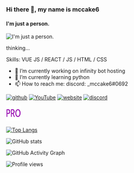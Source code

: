 ### Hi there 👋, my name is mccake6
#### I'm just a person.
![I'm just a person.](https://arturssmirnovs.github.io/github-profile-readme-generator/images/banner.png)

thinking...

Skills: VUE JS / REACT / JS / HTML / CSS

- 🔭 I’m currently working on infinity bot hosting 
- 🌱 I’m currently learning python 
- 📫 How to reach me: discord: _mccake6#0692 


[<img src='https://cdn.jsdelivr.net/npm/simple-icons@3.0.1/icons/github.svg' alt='github' height='40'>](https://github.com/mccake6)  [<img src='https://cdn.jsdelivr.net/npm/simple-icons@3.0.1/icons/youtube.svg' alt='YouTube' height='40'>](https://www.youtube.com/channel/UCkNUfxqrkTamSam3OaGNZVA)  [<img src='https://cdn.jsdelivr.net/npm/simple-icons@3.0.1/icons/icloud.svg' alt='website' height='40'>](https://mccake6.me)  [<img src='https://cdn.jsdelivr.net/npm/simple-icons@3.0.1/icons/discord.svg' alt='discord' height='40'>](https://discord.com/channels/@me/689108507831697448)  

<a href='https://github.com/pricing'><img src='https://raw.githubusercontent.com/acervenky/animated-github-badges/master/assets/pro.gif' width='40' height='40'></a> 

[![Top Langs](https://github-readme-stats.vercel.app/api/top-langs/?username=mccake6)](https://github.com/anuraghazra/github-readme-stats)

![GitHub stats](https://github-readme-stats.vercel.app/api?username=mccake6&show_icons=true&count_private=true)  

![GitHub Activity Graph](https://activity-graph.herokuapp.com/graph?username=mccake6)  

![Profile views](https://gpvc.arturio.dev/mccake6)  
<!---
mccake6/mccake6 is a ✨ special ✨ repository because its `README.md` (this file) appears on your GitHub profile.
You can click the Preview link to take a look at your changes.
--->
